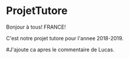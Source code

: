 # ProjetTutore

Bonjour à tous! FRANCE!

C'est notre projet tutore pour l'annee 2018-2019.


#J'ajoute ca apres le commentaire de Lucas.
